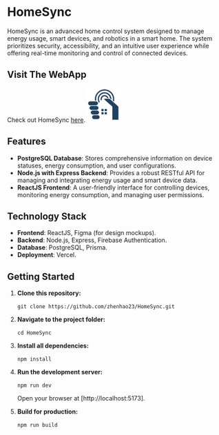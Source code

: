 # HomeSync

HomeSync is an advanced home control system designed to manage energy usage, smart devices, and robotics in a smart home. The system prioritizes security, accessibility, and an intuitive user experience while offering real-time monitoring and control of connected devices.

## Visit The WebApp
Check out HomeSync [here](https://home-sync-pi.vercel.app/).
![HomeSync Screenshot](src/assets/logo.svg)

## Features
- **PostgreSQL Database**: Stores comprehensive information on device statuses, energy consumption, and user configurations.
- **Node.js with Express Backend**: Provides a robust RESTful API for managing and integrating energy usage and smart device data.
- **ReactJS Frontend**: A user-friendly interface for controlling devices, monitoring energy consumption, and managing user permissions.

## Technology Stack
- **Frontend**: ReactJS, Figma (for design mockups).
- **Backend**: Node.js, Express, Firebase Authentication.
- **Database**: PostgreSQL, Prisma.
- **Deployment**: Vercel.


## Getting Started

1. **Clone this repository:**

   ```
   git clone https://github.com/zhenhao23/HomeSync.git
   ```

2. **Navigate to the project folder:**

   ```
   cd HomeSync
   ```

3. **Install all dependencies:**

   ```
   npm install
   ```

4. **Run the development server:**

   ```
   npm run dev
   ```

   Open your browser at [http://localhost:5173].

5. **Build for production:**

   ```
   npm run build
   ```
